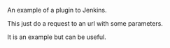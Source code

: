 An example of a plugin to Jenkins.

This just do a request to an url with some parameters.

It is an example but can be useful.
